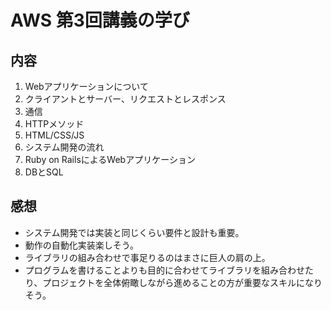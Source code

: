 # AWS 第3回講義の学び
## 内容
1. Webアプリケーションについて
2. クライアントとサーバー、リクエストとレスポンス
3. 通信
4. HTTPメソッド
5. HTML/CSS/JS
6. システム開発の流れ
7. Ruby on RailsによるWebアプリケーション
8. DBとSQL

## 感想
- システム開発では実装と同じくらい要件と設計も重要。
- 動作の自動化実装楽しそう。
- ライブラリの組み合わせで事足りるのはまさに巨人の肩の上。
- プログラムを書けることよりも目的に合わせてライブラリを組み合わせたり、プロジェクトを全体俯瞰しながら進めることの方が重要なスキルになりそう。
